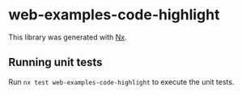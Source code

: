 # web-examples-code-highlight

This library was generated with [Nx](https://nx.dev).

## Running unit tests

Run `nx test web-examples-code-highlight` to execute the unit tests.
